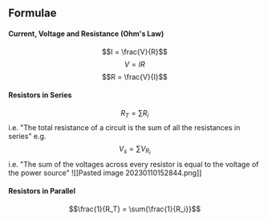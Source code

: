 ## Formulae
#### Current, Voltage and Resistance (Ohm's Law)
$$I = \frac{V}{R}$$
$$V = IR$$
$$R = \frac{V}{I}$$
#### Resistors in Series
$$R_T=\sum{R_i}$$
i.e. "The total resistance of a circuit is the sum of all the resistances in series"
e.g.
$$V_s = \sum{V_{R_i}}$$
i.e. "The sum of the voltages across every resistor is equal to the voltage of the power source"
![[Pasted image 20230110152844.png]]
#### Resistors in Parallel
$$\frac{1}{R_T} = \sum{\frac{1}{R_i}}$$
